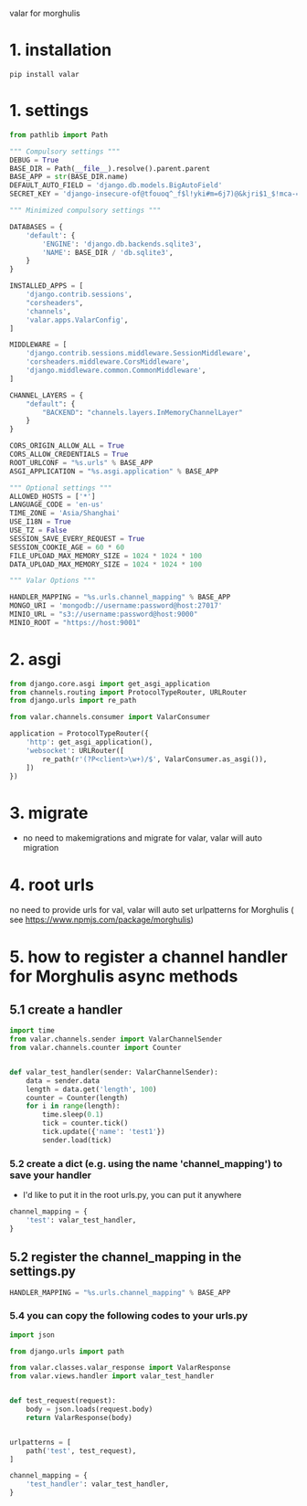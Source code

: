 valar for morghulis

# 1. installation

```shell
pip install valar
```

# 1. settings

```python
from pathlib import Path

""" Compulsory settings """
DEBUG = True
BASE_DIR = Path(__file__).resolve().parent.parent
BASE_APP = str(BASE_DIR.name)
DEFAULT_AUTO_FIELD = 'django.db.models.BigAutoField'
SECRET_KEY = 'django-insecure-of@tfouoq^_f$l!yki#m=6j7)@&kjri$1_$!mca-=%7=+@f@5^'

""" Minimized compulsory settings """

DATABASES = {
    'default': {
        'ENGINE': 'django.db.backends.sqlite3',
        'NAME': BASE_DIR / 'db.sqlite3',
    }
}

INSTALLED_APPS = [
    'django.contrib.sessions',
    "corsheaders",
    'channels',
    'valar.apps.ValarConfig',
]

MIDDLEWARE = [
    'django.contrib.sessions.middleware.SessionMiddleware',
    'corsheaders.middleware.CorsMiddleware',
    'django.middleware.common.CommonMiddleware',
]

CHANNEL_LAYERS = {
    "default": {
        "BACKEND": "channels.layers.InMemoryChannelLayer"
    }
}

CORS_ORIGIN_ALLOW_ALL = True
CORS_ALLOW_CREDENTIALS = True
ROOT_URLCONF = "%s.urls" % BASE_APP
ASGI_APPLICATION = "%s.asgi.application" % BASE_APP

""" Optional settings """
ALLOWED_HOSTS = ['*']
LANGUAGE_CODE = 'en-us'
TIME_ZONE = 'Asia/Shanghai'
USE_I18N = True
USE_TZ = False
SESSION_SAVE_EVERY_REQUEST = True
SESSION_COOKIE_AGE = 60 * 60
FILE_UPLOAD_MAX_MEMORY_SIZE = 1024 * 1024 * 100
DATA_UPLOAD_MAX_MEMORY_SIZE = 1024 * 1024 * 100

""" Valar Options """

HANDLER_MAPPING = "%s.urls.channel_mapping" % BASE_APP
MONGO_URI = 'mongodb://username:password@host:27017'
MINIO_URL = "s3://username:password@host:9000"
MINIO_ROOT = "https://host:9001"

```

# 2. asgi

```python
from django.core.asgi import get_asgi_application
from channels.routing import ProtocolTypeRouter, URLRouter
from django.urls import re_path

from valar.channels.consumer import ValarConsumer

application = ProtocolTypeRouter({
    'http': get_asgi_application(),
    'websocket': URLRouter([
        re_path(r'(?P<client>\w+)/$', ValarConsumer.as_asgi()),
    ])
})


```

# 3. migrate

- no need to makemigrations and migrate for valar, valar will auto migration

# 4. root urls

no need to provide urls for val, valar will auto set urlpatterns for Morghulis (
see https://www.npmjs.com/package/morghulis)

# 5. how to register a channel handler for Morghulis async methods

## 5.1 create a handler

```python
import time
from valar.channels.sender import ValarChannelSender
from valar.channels.counter import Counter


def valar_test_handler(sender: ValarChannelSender):
    data = sender.data
    length = data.get('length', 100)
    counter = Counter(length)
    for i in range(length):
        time.sleep(0.1)
        tick = counter.tick()
        tick.update({'name': 'test1'})
        sender.load(tick)
```

### 5.2 create a dict (e.g. using the name 'channel_mapping') to save your handler

- I'd like to put it in the root urls.py, you can put it anywhere

```python
channel_mapping = {
    'test': valar_test_handler,
}
```

## 5.2 register the channel_mapping in the settings.py

```python
HANDLER_MAPPING = "%s.urls.channel_mapping" % BASE_APP
```

### 5.4 you can copy the following codes to your urls.py

```python
import json

from django.urls import path

from valar.classes.valar_response import ValarResponse
from valar.views.handler import valar_test_handler


def test_request(request):
    body = json.loads(request.body)
    return ValarResponse(body)


urlpatterns = [
    path('test', test_request),
]

channel_mapping = {
    'test_handler': valar_test_handler,
}

```